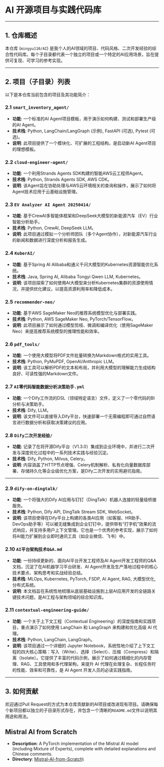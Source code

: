 # AI 开源项目与实践代码库

---

## 1. 仓库概述

本仓库 (`mingyu110/AI`) 是我个人的AI领域的项目、代码风格、二次开发经验的综合性代码库。每个子目录都代表一个独立的项目或一个特定的AI应用场景，旨在提供可复现、可学习的参考实现。

---

## 2. 项目（子目录）列表

以下是本仓库当前包含的项目及其功能简介：

### 2.1 `smart_inventory_agent/`

*   **功能**: 一个标准的AI Agent项目模板，用于演示如何构建、测试和部署生产级的AI Agent。
*   **技术栈**: Python, LangChain/LangGraph (示例), FastAPI (可选), Pytest (可选)。
*   **说明**: 此项目提供了一个模块化、可扩展的工程结构，是启动新AI Agent项目的理想模板。

### 2.2 `cloud-engineer-agent/`

*   **功能**: 一个利用Strands Agents SDK构建的智能AWS云工程师Agent。
*   **技术栈**: Python, Strands Agents SDK, AWS CDK。
*   **说明**: 该Agent旨在协助处理与AWS云环境相关的查询和操作，展示了如何将Agent技术应用于云基础设施管理。

### 2.3 `EV Analyzer AI Agent 20250414/`

*   **功能**: 基于CrewAI多智能体框架和DeepSeek大模型的新能源汽车（EV）行业智能分析助手。
*   **技术栈**: Python, CrewAI, DeepSeek LLM。
*   **说明**: 此项目通过模拟一个分析师团队（多个Agent协作），对新能源汽车行业的新闻和数据进行深度分析和报告生成。

### 2.4 `KuberAI/`

*   **功能**: 基于Spring AI Alibaba和通义千问大模型的Kubernetes资源智能优化系统。
*   **技术栈**: Java, Spring AI, Alibaba Tongyi Qwen LLM, Kubernetes。
*   **说明**: 该项目探索了如何使用AI大模型来分析Kubernetes集群的资源使用情况，并提供优化建议，以提高资源利用率和降低成本。

### 2.5 `recommender-neo/`

*   **功能**: 基于AWS SageMaker Neo的推荐系统模型优化与部署实践。
*   **技术栈**: Python, AWS SageMaker Neo, PyTorch/TensorFlow。
*   **说明**: 此项目展示了如何通过模型剪枝、微调和编译优化（使用SageMaker Neo）来提高推荐系统模型的推理性能和效率。

### 2.6 `pdf_tools/`

*   **功能**: 一个使用大模型将PDF文件批量转换为Markdown格式的实用工具。
*   **技术栈**: Python, PyMuPDF, OpenAI/Anthropic LLM。
*   **说明**: 该工具可以解析PDF的文本和布局，并利用大模型的理解能力生成结构良好、可读性强的Markdown文件。

### 2.7 `AI零代码智能数据分析决策助手.yml`

*   **功能**: 一个Dify工作流的DSL（领域特定语言）文件，定义了一个零代码的BI分析与决策助手。
*   **技术栈**: Dify, LLM。
*   **说明**: 该文件可以直接导入Dify平台，快速部署一个无需编程即可通过自然语言进行数据分析和获取决策建议的应用。

### 2.8 `Dify二次开发经验/`

*   **功能**: 记录了在将开源Dify平台（V1.3.0）集成到企业环境中，并进行二次开发与深度优化过程中的一系列技术实践与经验沉淀。
*   **技术栈**: Dify, Python, Milvus, Celery。
*   **说明**: 内容涵盖了HTTP节点增强、Celery机制解析、私有化向量数据库部署、存储持久化等企业级优化方案，是Dify二次开发的实用避坑指南。

---

### 2.9 `dify-on-dingtalk/`

*   **功能**: 一个将强大的Dify AI应用与钉钉（DingTalk）机器人连接的轻量级桥接服务。
*   **技术栈**: Python, Dify API, DingTalk Stream SDK, WebSocket。
*   **说明**: 该项目使得在Dify平台上构建的各类AI应用（如客服、HR助手、DevOps助手等）可以被无缝集成到企业钉钉中，提供带有“打字机”效果的流式响应，并支持多用户上下文管理。它也是一个优秀的参考实现，展示了如何将AI能力扩展到企业即时通讯工具（如企业微信、飞书）中。

### 2.10 `AI平台架构技术Q&A.md`

*   **功能**: 一份持续更新的、面向AI平台开发工程师及AI Agent开发工程师的Q&A文档，沉淀了在AI机器学习平台研发、AI Agent开发及生产落地过程中的核心技术要点、架构思考和实战经验总结。
*   **技术栈**: MLOps, Kubernetes, PyTorch, FSDP, AI Agent, RAG, 大模型优化, 分布式系统。
*   **说明**: 本文档旨在系统性地梳理从底层基础设施到上层AI应用开发的全链路关键技术问题，是AI工程与架构领域的综合知识库。

### 2.11 `contextual-engineering-guide/`

*   **功能**: 一个关于上下文工程（Contextual Engineering）的深度指南和实践项目，重点演示了如何使用 LangChain 和 LangGraph 来构建和优化高级 AI 代理。
*   **技术栈**: Python, LangChain, LangGraph。
*   **说明**: 该项目通过一个详细的 Jupyter Notebook，系统性地介绍了上下文工程的四大核心策略：写入（Write）、选择（Select）、压缩（Compress）和隔离（Isolate）。它提供了丰富的代码示例，展示了如何通过精细化的内存管理、RAG、工具使用和多代理架构，来提升 AI 代理在处理复杂、长程任务时的性能、效率和可靠性，是 AI Agent 开发人员的必读实践指南。

---

## 3. 如何贡献

欢迎通过Pull Request的方式为本仓库贡献新的AI项目或改进现有项目。请确保每个新项目都以独立的子目录形式存在，并包含一个清晰的`README.md`文件以说明其用途和用法。

## Mistral AI from Scratch

- **Description**: A PyTorch implementation of the Mistral AI model (including Mixture of Experts), complete with detailed explanations and Chinese comments.
- **Directory**: [Mistral-AI-from-Scratch](./Mistral-AI-from-Scratch/)\
